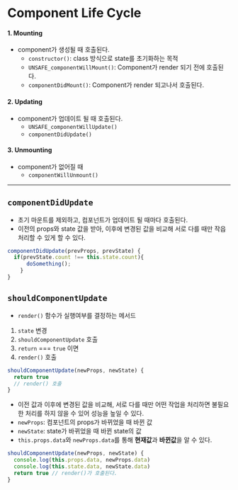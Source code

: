 # Component Life Cycle

#### 1. Mounting
- component가 생성될 때 호출된다.
   - `constructor()`: class 방식으로 state를 초기화하는 목적
   - `UNSAFE_componentWillMount()`: Component가 render 되기 전에 호출된다.
   - `componentDidMount()`: Component가 render 되고나서 호출된다.

#### 2. Updating
- component가 업데이트 될 때 호출된다.
   - `UNSAFE_componentWillUpdate()`
   - `componentDidUpdate()`

#### 3. Unmounting
- component가 없어질 때
   - `componentWillUnmount()`

---

## `componentDidUpdate`

- 초기 마운트를 제외하고, 컴포넌트가 업데이트 될 때마다 호출된다.
- 이전의 props와 state 값을 받아, 이후에 변경된 값을 비교해 서로 다를 때만 작읍 처리할 수 있게 할 수 있다.

```js
componentDidUpdate(prevProps, prevState) {
  if(prevState.count !== this.state.count){
      doSomething();
    }
}
```


## `shouldComponentUpdate`

- `render()` 함수가 실행여부를 결정하는 메서드

1. `state` 변경
2. `shouldComponentUpdate` 호출 
3. `return` === `true` 이면
4. `render()` 호출 

```js
shouldComponentUpdate(newProps, newState) {
  return true 
  // render() 호출
}
```
- 이전 값과 이후에 변경된 값을 비교해, 서로 다를 때만 어떤 작업을 처리하면 불필요한 처리를 하지 않을 수 있어 성능을 높일 수 있다.
- `newProps`: 컴포넌트의 props가 바뀌었을 때 바뀐 값
- `newState`: state가 바뀌었을 때 바뀐 state의 값
- `this.props.data`와 `newProps.data`를 통해 **현재값**과 **바뀐값**을 알 수 있다.

```js
shouldComponentUpdate(newProps, newState) {
  console.log(this.props.data, newProps.data)
  console.log(this.state.data, newState.data)
  return true // render()가 호출된다.
}
```